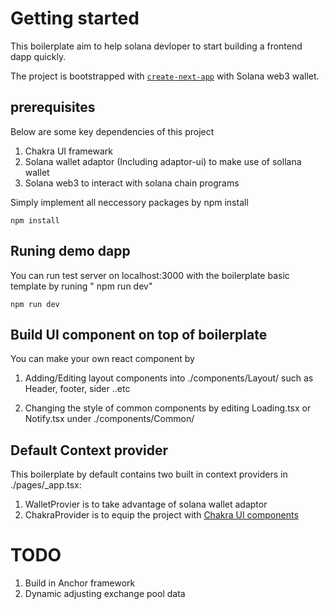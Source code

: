 
# Getting started

This boilerplate aim to help solana devloper to start building a frontend dapp quickly.

The project is bootstrapped with [`create-next-app`](https://github.com/vercel/next.js/tree/canary/packages/create-next-app) with Solana web3 wallet.

## prerequisites

Below are some key dependencies of this project
1. Chakra UI framewark
2. Solana wallet adaptor (Including adaptor-ui) to make use of sollana wallet
3. Solana web3 to interact with solana chain programs

Simply implement all neccessory packages by npm install
```
npm install
```

## Runing demo dapp

You can run test server on localhost:3000 with the boilerplate basic template by runing " npm run dev"
```
npm run dev
```

## Build UI component on top of boilerplate

You can make your own react component by
1. Adding/Editing layout components into ./components/Layout/ such as Header, footer, sider ..etc

2. Changing the style of common components by editing Loading.tsx or Notify.tsx under ./components/Common/


## Default Context provider

This boilerplate by default contains two built in context providers in ./pages/_app.tsx:
1. WalletProvier is to take advantage of solana wallet adaptor
2. ChakraProvider is to equip the project with [Chakra UI components](https://chakra-ui.com/docs/getting-started)


# TODO 

1. Build in Anchor framework
2. Dynamic adjusting exchange pool data
